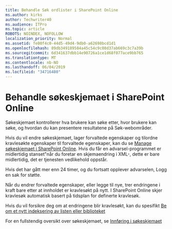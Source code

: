 ```yaml
---
title: Behandle Søk ordlister i SharePoint Online
ms.author: kirks
author: Techwriter40
ms.audience: ITPro
ms.topic: article
ROBOTS: NOINDEX, NOFOLLOW
localization_priority: Normal
ms.assetid: fe00f4c0-44d5-49d4-9db0-a62698bcd1d1
ms.openlocfilehash: 89db349189584a45c54c9c08d37ab669c3c7a39b
ms.sourcegitcommit: 6d341637dbb14e90726a1ce1d68f077ace9bb765
ms.translationtype: MT
ms.contentlocale: nb-NO
ms.lasthandoff: 06/04/2019
ms.locfileid: "34716480"
---
```

# <a name="manage-search-schema-in-sharepoint-online"></a>Behandle søkeskjemaet i SharePoint Online

Søkeskjemaet kontrollerer hva brukere kan søke etter, hvor brukere kan søke, og hvordan du kan presentere resultatene på Søk-webområder. 

Hvis du vil endre søkeskjemaet, lager forvaltede egenskaper og tilordne kravlesøkte egenskaper til forvaltede egenskaper, kan du se [Manage søkeskjemaet i SharePoint Online](https://docs.microsoft.com/en-us/sharepoint/manage-search-schema). Hvis du får en advarsel-programmet er midlertidig stanset"når du foretar en skjemaendring i XML-, dette er bare midlertidig, det er tjenesten vedlikehold oppstår. 

Hvis det har gått mer enn 24 timer, og du fortsatt opplever advarselen, Logg en sak for støtte.

Når du endrer forvaltede egenskaper, eller legge til nye, trer endringene i kraft bare etter at innholdet er kravlesøkt på nytt. I SharePoint Online skjer kravlesøk automatisk basert på tidsplan for definerte kravlesøk.

Hvis du vil forsikre deg om at endringene blir kravlesøkt, kan du spesifikt [Be om et nytt indeksering av listen eller biblioteket](https://docs.microsoft.com/en-us/sharepoint/manage-search-schema#request-re-indexing-of-a-document-library-or-list) 

For en fullstendig oversikt over søkeskjemaet, se [Innføring i søkeskjemaet](https://blogs.technet.microsoft.com/tothesharepoint/2012/11/25/introducing-search-schema-for-sharepoint-2013/) 

